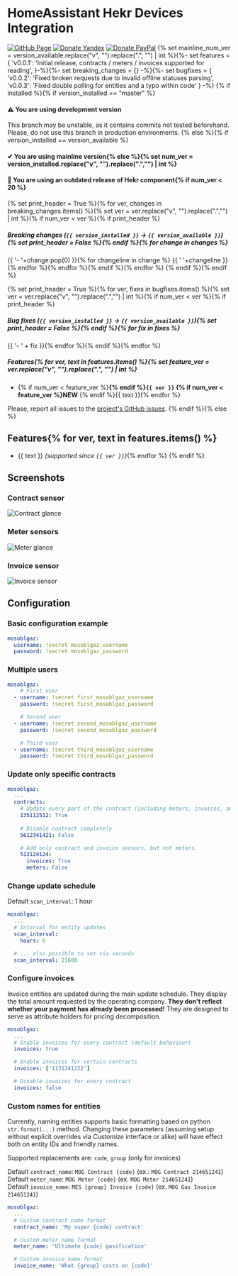 # HomeAssistant Hekr Devices Integration
[![GitHub Page](https://img.shields.io/badge/GitHub-alryaz%2Fhass--mosoblgaz-blue)](https://github.com/alryaz/hass-mosoblgaz)
[![Donate Yandex](https://img.shields.io/badge/Donate-Yandex-red.svg)](https://money.yandex.ru/to/410012369233217)
[![Donate PayPal](https://img.shields.io/badge/Donate-Paypal-blueviolet.svg)](https://www.paypal.me/alryaz)
{% set mainline_num_ver = version_available.replace("v", "").replace(".", "") | int %}{%- set features = {
    'v0.0.1': 'Initial release, contracts / meters / invoices supported for reading',
}-%}{%- set breaking_changes = {} -%}{%- set bugfixes = {
    'v0.0.2': 'Fixed broken requests due to invalid offline statuses parsing',
    'v0.0.3': 'Fixed double polling for entities and a typo within code'
} -%}
{% if installed %}{% if version_installed == "master" %}
#### ⚠ You are using development version
This branch may be unstable, as it contains commits not tested beforehand.  
Please, do not use this branch in production environments.
{% else %}{% if version_installed == version_available %}
#### ✔ You are using mainline version{% else %}{% set num_ver = version_installed.replace("v", "").replace(".","") | int %}
#### 🚨 You are using an outdated release of Hekr component{% if num_ver < 20 %}
{% set print_header = True %}{% for ver, changes in breaking_changes.items() %}{% set ver = ver.replace("v", "").replace(".","") | int %}{% if num_ver < ver %}{% if print_header %}
##### Breaking changes (`{{ version_installed }}` -> `{{ version_available }}`){% set print_header = False %}{% endif %}{% for change in changes %}
{{ '- '+change.pop(0) }}{% for changeline in change %}
{{ '  '+changeline }}{% endfor %}{% endfor %}{% endif %}{% endfor %}
{% endif %}{% endif %}

{% set print_header = True %}{% for ver, fixes in bugfixes.items() %}{% set ver = ver.replace("v", "").replace(".","") | int %}{% if num_ver < ver %}{% if print_header %}
##### Bug fixes (`{{ version_installed }}` -> `{{ version_available }}`){% set print_header = False %}{% endif %}{% for fix in fixes %}
{{ '- ' + fix }}{% endfor %}{% endif %}{% endfor %}

##### Features{% for ver, text in features.items() %}{% set feature_ver = ver.replace("v", "").replace(".", "") | int %}
- {% if num_ver < feature_ver %}**{% endif %}`{{ ver }}` {% if num_ver < feature_ver %}NEW** {% endif %}{{ text }}{% endfor %}

Please, report all issues to the [project's GitHub issues](https://github.com/alryaz/hass-mosoblgaz/issues).
{% endif %}{% else %}
## Features{% for ver, text in features.items() %}
- {{ text }} _(supported since `{{ ver }}`)_{% endfor %}
{% endif %}

## Screenshots
### Contract sensor
![Contract glance](https://raw.githubusercontent.com/alryaz/hass-mosoblgaz/master/images/account_glance.png)

### Meter sensors
![Meter glance](https://raw.githubusercontent.com/alryaz/hass-mosoblgaz/master/images/meter_glance.png)

### Invoice sensor
![Invoice sensor](https://raw.githubusercontent.com/alryaz/hass-mosoblgaz/master/images/invoice_glance.png)


## Configuration
### Basic configuration example
```yaml
mosoblgaz:
  username: !secret mosoblgaz_username
  password: !secret mosoblgaz_password
```

### Multiple users
```yaml
mosoblgaz:
    # First user
  - username: !secret first_mosoblgaz_username
    password: !secret first_mosoblgaz_password

    # Second user
  - username: !secret second_mosoblgaz_username
    password: !secret second_mosoblgaz_password

    # Third user
  - username: !secret third_mosoblgaz_username
    password: !secret third_mosoblgaz_password 
```

### Update only specific contracts

```yaml
mosoblgaz:
  ...
  contracts:
    # Update every part of the contract (including meters, invoices, and what's to come)
    135112512: True
    
    # Disable contract completely
    5612341421: False

    # Add only contract and invoice sensors, but not meters.
    512124124:
      invoices: True
      meters: False
```

### Change update schedule
Default `scan_interval`: 1 hour  
```yaml
mosoblgaz:
  ...
  # Interval for entity updates
  scan_interval:
    hours: 6

  # ... also possible to set via seconds
  scan_interval: 21600
```

### Configure invoices
Invoice entities are updated during the main update schedule. They display the total amount
requested by the operating company. **They don't reflect whether your payment has already
been processed!** They are designed to serve as attribute holders for pricing decomposition.
```yaml
mosoblgaz:
  ...
  # Enable invoices for every contract (default behaviour)
  invoices: true

  # Enable invoices for certain contracts
  invoices: ['1131241222']

  # Disable invoices for every contract
  invoices: false
```

### Custom names for entities
Currently, naming entities supports basic formatting based on python `str.format(...)` method. Changing
these parameters (assuming setup without explicit overrides via *Customize* interface or alike) will have effect both on entity IDs and friendly names.
  
Supported replacements are: `code`, `group` (only for invoices)

Default `contract_name`: `MOG Contract {code}` (ex.: `MOG Contract 214651241`)  
Default `meter_name`: `MOG Meter {code}` (ex. `MOG Meter 214651241`)  
Default `invoice_name`: `MES {group} Invoice {code}` (ex. `MOG Gas Invoice 214651241`)
```yaml
mosoblgaz:
  ...
  # Custom contract name format
  contract_name: 'My super {code} contract'

  # Custom meter name format
  meter_name: 'Ultimate {code} gasification'

  # Custom invoice name format
  invoice_name: 'What {group} costs on {code}'
```